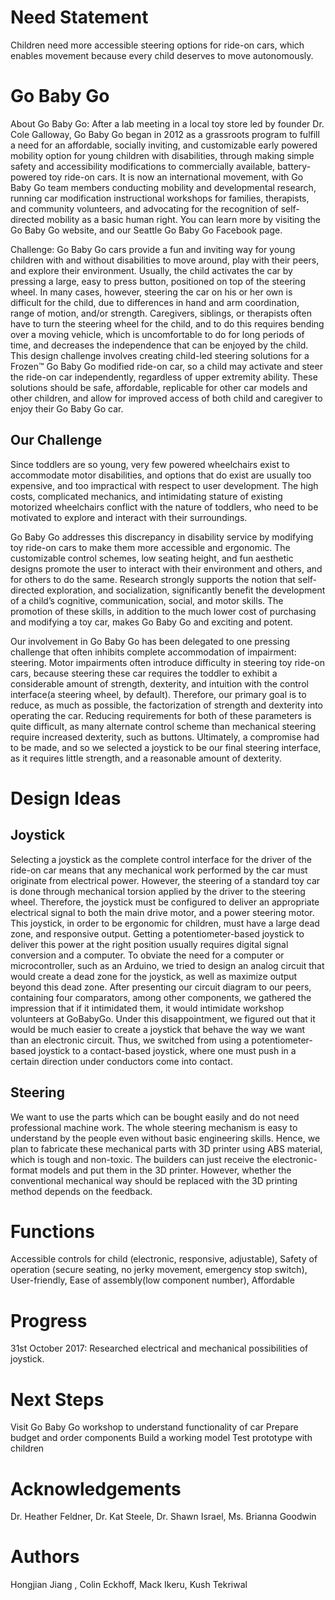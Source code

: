 
# Need Statement
Children need more accessible steering options for ride-on cars, which enables movement because every child deserves to move autonomously. 

# Go Baby Go
About Go Baby Go: After a lab meeting in a local toy store led by founder Dr. Cole Galloway, Go Baby Go began in 2012 as a grassroots program to fulfill a need for an affordable, socially inviting, and customizable early powered mobility option for young children with disabilities, through making simple safety and accessibility modifications to commercially available, battery-powered toy ride-on cars. It is now an international movement, with Go Baby Go team members conducting mobility and developmental research, running car modification instructional workshops for families, therapists, and community volunteers, and advocating for the recognition of self-directed mobility as a basic human right. You can learn more by visiting the Go Baby Go website, and our Seattle Go Baby Go Facebook page.

Challenge: Go Baby Go cars provide a fun and inviting way for young children with and without disabilities to move around, play with their peers, and explore their environment. Usually, the child activates the car by pressing a large, easy to press button, positioned on top of the steering wheel. In many cases, however, steering the car on his or her own is difficult for the child, due to differences in hand and arm coordination, range of motion, and/or strength. Caregivers, siblings, or therapists often have to turn the steering wheel for the child, and to do this requires bending over a moving vehicle, which is uncomfortable to do for long periods of time, and decreases the independence that can be enjoyed by the child. This design challenge involves creating child-led steering solutions for a Frozen™ Go Baby Go modified ride-on car, so a child may activate and steer the ride-on car independently, regardless of upper extremity ability. These solutions should be safe, affordable, replicable for other car models and other children, and allow for improved access of both child and caregiver to enjoy their Go Baby Go car.

## Our Challenge

Since toddlers are so young, very few powered wheelchairs exist to accommodate motor disabilities, and options that do exist are usually too expensive, and too impractical with respect to user development. The high costs, complicated mechanics, and intimidating stature of existing motorized wheelchairs conflict with the nature of toddlers, who need to be motivated to explore and interact with their surroundings. 

Go Baby Go addresses this discrepancy in disability service by modifying toy ride-on cars to make them more accessible and ergonomic. The customizable control schemes, low seating height, and fun aesthetic designs promote the user to interact with their environment and others, and for others to do the same. Research strongly supports the notion that self-directed exploration, and socialization, significantly benefit the development of a child’s cognitive, communication, social, and motor skills. The promotion of these skills, in addition to the much lower cost of purchasing and modifying a toy car, makes Go Baby Go and exciting and potent.

Our involvement in Go Baby Go has been delegated to one pressing challenge that often inhibits complete accommodation of impairment: steering. Motor impairments often introduce difficulty in steering toy ride-on cars, because steering these car requires the toddler to exhibit a considerable amount of strength, dexterity, and intuition with the control interface(a steering wheel, by default). Therefore, our primary goal is to reduce, as much as possible, the factorization of strength and dexterity into operating the car. Reducing requirements for both of these parameters is quite difficult, as many alternate control scheme than mechanical steering require increased dexterity, such as buttons. Ultimately, a compromise had to be made, and so we selected a joystick to be our final steering interface, as it requires little strength, and a reasonable amount of dexterity. 

# Design Ideas
## Joystick
Selecting a joystick as the complete control interface for the driver of the ride-on car means that any mechanical work performed by the car must originate from electrical power. However, the steering of a standard toy car is done through mechanical torsion applied by the driver to the steering wheel. Therefore, the joystick must be configured to deliver an appropriate electrical signal to both the main drive motor, and a power steering motor. This joystick, in order to be ergonomic for children, must have a large dead zone, and responsive output. Getting a potentiometer-based joystick to deliver this power at the right position usually requires digital signal conversion and a computer. To obviate the need for a computer or microcontroller, such as an Arduino, we tried to design an analog circuit that would create a dead zone for the joystick, as well as maximize output beyond this dead zone. After presenting our circuit diagram to our peers, containing four comparators, among other components, we gathered the impression that if it intimidated them, it would intimidate workshop volunteers at GoBabyGo. Under this disappointment, we figured out that it would be much easier to create a joystick that behave the way we want than an electronic circuit. Thus, we switched from using a potentiometer-based joystick to a contact-based joystick, where one must push in a certain direction under conductors come into contact.  

## Steering
We want to use the parts which can be bought easily and do not need professional machine work. The whole steering mechanism is easy to understand by the people even without basic engineering skills. Hence, we plan to fabricate these mechanical parts with 3D printer using ABS material, which is tough and non-toxic. The builders can just receive the electronic-format models and put them in the 3D printer. However, whether the conventional mechanical way should be replaced with the 3D printing method depends on the feedback.  

# Functions
Accessible controls for child (electronic, responsive, adjustable), Safety of operation (secure seating, no jerky movement, emergency stop switch), User-friendly, Ease of assembly(low component number), Affordable

# Progress
31st October 2017: Researched electrical and mechanical possibilities of joystick. 

# Next Steps
Visit Go Baby Go workshop to understand functionality of car
Prepare budget and order components
Build a working model 
Test prototype with children

# Acknowledgements
Dr. Heather Feldner, Dr. Kat Steele, Dr. Shawn Israel, Ms. Brianna Goodwin

# Authors
Hongjian Jiang , Colin Eckhoff, Mack Ikeru, Kush Tekriwal
